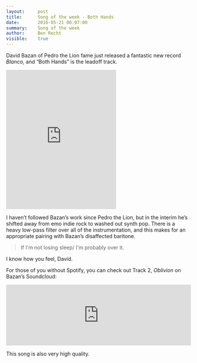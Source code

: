 ```yaml
---
layout:     post
title:      Song of the week - Both Hands
date:       2016-05-21 00:07:00
summary:    Song of the week
author:     Ben Recht
visible:    true
---
```


David Bazan of Pedro the Lion fame just released a fantastic new record *Blanco*, and “Both Hands” is the leadoff track.  

<iframe src="https://embed.spotify.com/?uri=spotify:track:7qXAvcB4enZGEBBxu8GnTw" width="300" height="380" frameborder="0" allowtransparency="true"></iframe>

I haven’t followed Bazan’s work since Pedro the Lion, but in the interim he’s shifted away from emo indie rock to washed out synth pop.  There is a heavy low-pass filter over all of the instrumentation, and this makes for an appropriate pairing with Bazan’s disaffected baritone.  

> If I'm not losing sleep/
>I'm probably over it.

I know how you feel, David.

For those of you without Spotify, you can check out Track 2, *Oblivion* on Bazan’s Soundcloud:

<iframe width="100%" height="166" scrolling="no" frameborder="no" src="https://w.soundcloud.com/player/?url=https%3A//api.soundcloud.com/tracks/263460958&amp;color=ff5500&amp;auto_play=false&amp;hide_related=false&amp;show_comments=true&amp;show_user=true&amp;show_reposts=false"></iframe>

This song is also very high quality.
